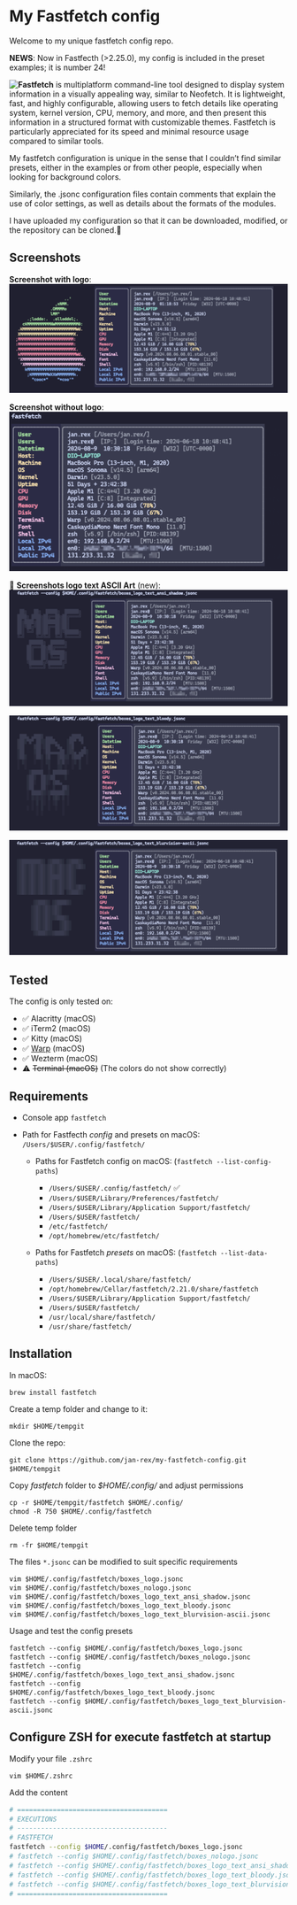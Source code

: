 # My Fastfetch config
Welcome to my unique fastfetch config repo.

**NEWS**: Now in Fastfecth (>2.25.0), my config is included in the preset examples; it is number 24! 

**![Fastfetch](https://github.com/fastfetch-cli/fastfetch)** is multiplatform command-line tool designed to display system information in a visually appealing way, similar to Neofetch. It is lightweight, fast, and highly configurable, allowing users to fetch details like operating system, kernel version, CPU, memory, and more, and then present this information in a structured format with customizable themes. Fastfetch is particularly appreciated for its speed and minimal resource usage compared to similar tools.

My fastfetch configuration is unique in the sense that I couldn’t find similar presets, either in the examples or from other people, especially when looking for background colors.

Similarly, the .jsonc configuration files contain comments that explain the use of color settings, as well as details about the formats of the modules.

I have uploaded my configuration so that it can be downloaded, modified, or the repository can be cloned.🫰


## Screenshots
**Screenshot with logo**:
![Screenshot logo](screenshots/screenshot_logo.png "Screenshot logo")

**Screenshot without logo**:
![Screenshot no logo](screenshots/screenshot_no_logo.png "Screenshot whitout logo")

:gift: **Screenshots logo text ASCII Art** (new):
![Screenshot logo Text Ansi Shadow](screenshots/screenshot_logo_text_ansi_shadow.png "Screenshot logo Text Ansi Shadow")

![Screenshot logo Text Bloody](screenshots/screenshot_logo_text_bloody.png "Screenshot logo Text Bloody")

![Screenshot logo Text BlurVision-ascii](screenshots/screenshot_logo_text_blurvision-ascii.png "Screenshot logo Text BlurVision ascii")

## Tested
The config is only tested on:
  * :white_check_mark: Alacritty (macOS)
  * :white_check_mark: iTerm2 (macOS)
  * :white_check_mark: Kitty (macOS)
  * :white_check_mark: [Warp](https://app.warp.dev/referral/DX5RRZ) (macOS)
  * :white_check_mark: Wezterm (macOS)
  * :warning: ~~Terminal (macOS)~~ (The colors do not show correctly)


## Requirements
  * Console app `fastfetch`
  
  * Path for Fastfecth _config_ and presets on macOS: `/Users/$USER/.config/fastfetch/`
    * Paths for Fastfetch config on macOS: (`fastfetch --list-config-paths`)
      * `/Users/$USER/.config/fastfetch/` :white_check_mark:
      * `/Users/$USER/Library/Preferences/fastfetch/`
      * `/Users/$USER/Library/Application Support/fastfetch/`
      * `/Users/$USER/fastfetch/`
      * `/etc/fastfetch/`
      * `/opt/homebrew/etc/fastfetch/`

    * Paths for Fastfetch _presets_ on macOS: (`fastfetch --list-data-paths`)
      * `/Users/$USER/.local/share/fastfetch/`
      * `/opt/homebrew/Cellar/fastfetch/2.21.0/share/fastfetch`
      * `/Users/$USER/Library/Application Support/fastfetch/`
      * `/Users/$USER/fastfetch/`
      * `/usr/local/share/fastfetch/`
      * `/usr/share/fastfetch/`

## Installation

In macOS:

    brew install fastfetch

Create a temp folder and change to it:

    mkdir $HOME/tempgit
    
Clone the repo:

    git clone https://github.com/jan-rex/my-fastfetch-config.git $HOME/tempgit

Copy _fastfetch_ folder to _$HOME/.config/_ and adjust permissions

    cp -r $HOME/tempgit/fastfetch $HOME/.config/
    chmod -R 750 $HOME/.config/fastfetch
    
Delete temp folder
    
    rm -fr $HOME/tempgit

The files `*.jsonc` can be modified to suit specific requirements

    vim $HOME/.config/fastfetch/boxes_logo.jsonc
    vim $HOME/.config/fastfetch/boxes_nologo.jsonc
    vim $HOME/.config/fastfetch/boxes_logo_text_ansi_shadow.jsonc
    vim $HOME/.config/fastfetch/boxes_logo_text_bloody.jsonc
    vim $HOME/.config/fastfetch/boxes_logo_text_blurvision-ascii.jsonc

Usage and test the config presets

    fastfetch --config $HOME/.config/fastfetch/boxes_logo.jsonc
    fastfetch --config $HOME/.config/fastfetch/boxes_nologo.jsonc
    fastfetch --config $HOME/.config/fastfetch/boxes_logo_text_ansi_shadow.jsonc
    fastfetch --config $HOME/.config/fastfetch/boxes_logo_text_bloody.jsonc
    fastfetch --config $HOME/.config/fastfetch/boxes_logo_text_blurvision-ascii.jsonc

## Configure ZSH for execute fastfetch at startup

Modify your file `.zshrc`

    vim $HOME/.zshrc

Add the content

```sh
# ======================================
# EXECUTIONS
# --------------------------------------
# FASTFETCH
fastfetch --config $HOME/.config/fastfetch/boxes_logo.jsonc
# fastfetch --config $HOME/.config/fastfetch/boxes_nologo.jsonc
# fastfetch --config $HOME/.config/fastfetch/boxes_logo_text_ansi_shadow.jsonc
# fastfetch --config $HOME/.config/fastfetch/boxes_logo_text_bloody.jsonc
# fastfetch --config $HOME/.config/fastfetch/boxes_logo_text_blurvision-ascii.jsonc
# ======================================
```
